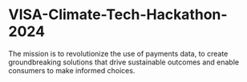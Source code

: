 # VISA-Climate-Tech-Hackathon-2024
The mission is to  revolutionize the use of payments data, to create groundbreaking solutions that drive  sustainable outcomes and enable consumers to make informed choices.
